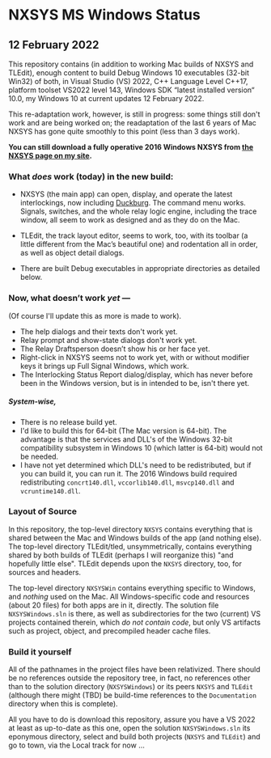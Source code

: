 # NXSYS MS Windows Status
## 12 February 2022

This repository contains (in addition to working Mac builds of NXSYS and TLEdit), enough content to build Debug Windows 10 executables (32-bit Win32) of both, in Visual Studio (VS) 2022, C++ Language Level C++17, platform toolset VS2022 level 143, Windows SDK “latest installed version“ 10.0, my Windows 10 at current updates 12 February 2022.

This re-adaptation work, however, is still in progress: some things still don't work and are being worked on; the readaptation of the last 6 years of Mac NXSYS has gone quite smoothly to this point (less than 3 days work).

**You can still download a fully operative 2016 Windows NXSYS from [the NXSYS page on my site](https://BernardGreenberg.com/NXSYS).**

### What ***does*** work (today) in the new build:

- NXSYS (the main app) can open, display, and operate the latest interlockings, now including [Duckburg](https://github.com/BernardGreenberg/NXSYS/tree/master/Interlockings/Duckburg). The command menu works.  Signals, switches, and the whole relay logic engine, including the trace window, all seem to work as designed and as they do on the Mac.

- TLEdit, the track layout editor, seems to work, too, with its toolbar (a little different from the Mac’s beautiful one) and rodentation all in order, as well as object detail dialogs.

- There are built Debug executables in appropriate directories as detailed below.

### Now, what doesn’t work *yet* —

(Of course I'll update this as more is made to work).

- The help dialogs and their texts don't work yet.
- Relay prompt and show-state dialogs don't work yet.
- The Relay Draftsperson doesn’t show his or her face yet.
- Right-click in NXSYS seems not to work yet, with or without modifier keys it brings up Full Signal Windows, which work.
- The Interlocking Status Report dialog/display, which has never before been in the Windows version, but is in intended to be, isn't there yet.

##### System-wise,
- There is no release build yet.
- I'd like to build this for 64-bit (The Mac version is 64-bit).  The advantage is that the services and DLL's of the Windows 32-bit compatibility subsystem in Windows 10 (which latter is 64-bit) would not be needed.
- I have not yet determined which DLL's need to be redistributed, but if you can build it, you can run it. The 2016 Windows build required redistributing `concrt140.dll`, `vccorlib140.dll`, `msvcp140.dll` and `vcruntime140.dll`.


### Layout of Source

In this repository, the top-level directory `NXSYS` contains everything that is shared between the Mac and Windows builds of the app (and nothing else).  The top-level directory TLEdit/tled, unsymmetrically, contains everything shared by both builds of TLEdit (perhaps I will reorganize this) "and hopefully little else".  TLEdit depends upon the `NXSYS` directory, too, for sources and headers.

The top-level directory `NXSYSWin` contains everything specific to Windows, and *nothing* used on the Mac.  All Windows-specific code and resources (about 20 files) for both apps are in it, directly.  The solution file `NXSYSWindows.sln` is there, as well as subdirectories for the two (current) VS projects contained therein, which *do not contain code*, but only VS artifacts such as project, object, and precompiled header cache files.

### Build it yourself

All of the pathnames in the project files have been relativized.  There should be no references outside the repository tree, in fact, no references other than to the solution directory (`NXSYSWindows`) or its peers `NXSYS` and `TLEdit` (although there might (TBD) be build-time references to the `Documentation` directory when this is complete).

All you have to do is download this repository, assure you have a VS 2022 at least as up-to-date as this one, open the solution `NXSYSWindows.sln` its eponymous directory, select and build both projects (`NXSYS` and `TLEdit`) and go to town, via the Local track for now ...



 

